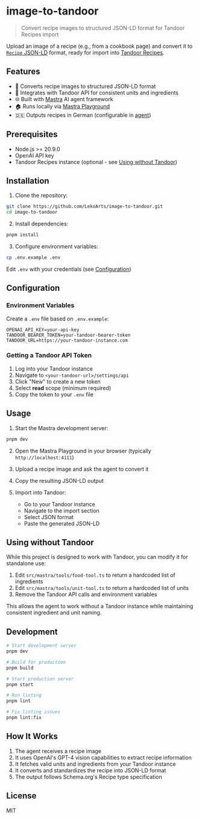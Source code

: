 # image-to-tandoor

> Convert recipe images to structured JSON-LD format for Tandoor Recipes import

Upload an image of a recipe (e.g., from a cookbook page) and convert it to [`Recipe` JSON-LD](https://schema.org/recipe) format, ready for import into [Tandoor Recipes](https://tandoor.dev/).

## Features

- 📸 Converts recipe images to structured JSON-LD format
- 🔄 Integrates with Tandoor API for consistent units and ingredients
- 🌐 Built with [Mastra](https://mastra.ai/) AI agent framework
- 🏠 Runs locally via [Mastra Playground](https://mastra.ai/en/docs/server-db/local-dev-playground)
- 🇩🇪 Outputs recipes in German (configurable in [agent](./src/mastra/agents/recipe-agent.ts))

## Prerequisites

- Node.js >= 20.9.0
- OpenAI API key
- Tandoor Recipes instance (optional - see [Using without Tandoor](#using-without-tandoor))

## Installation

1. Clone the repository:

```bash
git clone https://github.com/LekoArts/image-to-tandoor.git
cd image-to-tandoor
```

2. Install dependencies:

```bash
pnpm install
```

3. Configure environment variables:

```bash
cp .env.example .env
```

Edit `.env` with your credentials (see [Configuration](#configuration))

## Configuration

### Environment Variables

Create a `.env` file based on `.env.example`:

```env
OPENAI_API_KEY=your-api-key
TANDOOR_BEARER_TOKEN=your-tandoor-bearer-token
TANDOOR_URL=https://your-tandoor-instance.com
```

### Getting a Tandoor API Token

1. Log into your Tandoor instance
2. Navigate to `<your-tandoor-url>/settings/api`
3. Click "New" to create a new token
4. Select **read** scope (minimum required)
5. Copy the token to your `.env` file

## Usage

1. Start the Mastra development server:

```bash
pnpm dev
```

2. Open the Mastra Playground in your browser (typically `http://localhost:4111`)

3. Upload a recipe image and ask the agent to convert it

4. Copy the resulting JSON-LD output

5. Import into Tandoor:
   - Go to your Tandoor instance
   - Navigate to the import section
   - Select JSON format
   - Paste the generated JSON-LD

## Using without Tandoor

While this project is designed to work with Tandoor, you can modify it for standalone use:

1. Edit `src/mastra/tools/food-tool.ts` to return a hardcoded list of ingredients
2. Edit `src/mastra/tools/unit-tool.ts` to return a hardcoded list of units
3. Remove the Tandoor API calls and environment variables

This allows the agent to work without a Tandoor instance while maintaining consistent ingredient and unit naming.

## Development

```bash
# Start development server
pnpm dev

# Build for production
pnpm build

# Start production server
pnpm start

# Run linting
pnpm lint

# Fix linting issues
pnpm lint:fix
```

## How It Works

1. The agent receives a recipe image
2. It uses OpenAI's GPT-4 vision capabilities to extract recipe information
3. It fetches valid units and ingredients from your Tandoor instance
4. It converts and standardizes the recipe into JSON-LD format
5. The output follows Schema.org's Recipe type specification

## License

MIT
